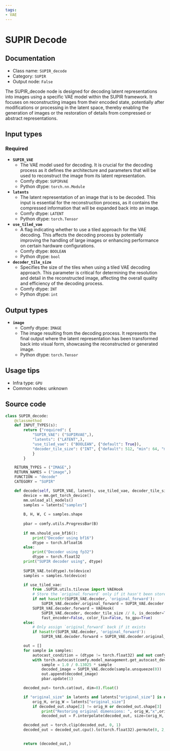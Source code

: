 ```yaml
---
tags:
- VAE
---
```


# SUPIR Decode
## Documentation
- Class name: `SUPIR_decode`
- Category: `SUPIR`
- Output node: `False`

The SUPIR_decode node is designed for decoding latent representations into images using a specific VAE model within the SUPIR framework. It focuses on reconstructing images from their encoded state, potentially after modifications or processing in the latent space, thereby enabling the generation of images or the restoration of details from compressed or abstract representations.
## Input types
### Required
- **`SUPIR_VAE`**
    - The VAE model used for decoding. It is crucial for the decoding process as it defines the architecture and parameters that will be used to reconstruct the image from its latent representation.
    - Comfy dtype: `SUPIRVAE`
    - Python dtype: `torch.nn.Module`
- **`latents`**
    - The latent representation of an image that is to be decoded. This input is essential for the reconstruction process, as it contains the compressed information that will be expanded back into an image.
    - Comfy dtype: `LATENT`
    - Python dtype: `torch.Tensor`
- **`use_tiled_vae`**
    - A flag indicating whether to use a tiled approach for the VAE decoding. This affects the decoding process by potentially improving the handling of large images or enhancing performance on certain hardware configurations.
    - Comfy dtype: `BOOLEAN`
    - Python dtype: `bool`
- **`decoder_tile_size`**
    - Specifies the size of the tiles when using a tiled VAE decoding approach. This parameter is critical for determining the resolution and detail in the reconstructed image, affecting the overall quality and efficiency of the decoding process.
    - Comfy dtype: `INT`
    - Python dtype: `int`
## Output types
- **`image`**
    - Comfy dtype: `IMAGE`
    - The image resulting from the decoding process. It represents the final output where the latent representation has been transformed back into visual form, showcasing the reconstructed or generated image.
    - Python dtype: `torch.Tensor`
## Usage tips
- Infra type: `GPU`
- Common nodes: unknown


## Source code
```python
class SUPIR_decode:
    @classmethod
    def INPUT_TYPES(s):
        return {"required": {
            "SUPIR_VAE": ("SUPIRVAE",),
            "latents": ("LATENT",),
            "use_tiled_vae": ("BOOLEAN", {"default": True}),
            "decoder_tile_size": ("INT", {"default": 512, "min": 64, "max": 8192, "step": 64}),
            }
        }

    RETURN_TYPES = ("IMAGE",)
    RETURN_NAMES = ("image",)
    FUNCTION = "decode"
    CATEGORY = "SUPIR"

    def decode(self, SUPIR_VAE, latents, use_tiled_vae, decoder_tile_size):
        device = mm.get_torch_device()
        mm.unload_all_models()
        samples = latents["samples"]
        
        B, H, W, C = samples.shape
                
        pbar = comfy.utils.ProgressBar(B)
       
        if mm.should_use_bf16():
            print("Decoder using bf16")
            dtype = torch.bfloat16
        else:
            print("Decoder using fp32")
            dtype = torch.float32
        print("SUPIR decoder using", dtype)
           
        SUPIR_VAE.to(dtype).to(device)
        samples = samples.to(device)

        if use_tiled_vae:
            from .SUPIR.utils.tilevae import VAEHook
            # Store the `original_forward` only if it hasn't been stored already
            if not hasattr(SUPIR_VAE.decoder, 'original_forward'):
                SUPIR_VAE.decoder.original_forward = SUPIR_VAE.decoder.forward
            SUPIR_VAE.decoder.forward = VAEHook(
                SUPIR_VAE.decoder, decoder_tile_size // 8, is_decoder=True, fast_decoder=False,
                fast_encoder=False, color_fix=False, to_gpu=True)
        else:
            # Only assign `original_forward` back if it exists
            if hasattr(SUPIR_VAE.decoder, 'original_forward'):
                SUPIR_VAE.decoder.forward = SUPIR_VAE.decoder.original_forward

        out = []
        for sample in samples:
            autocast_condition = (dtype != torch.float32) and not comfy.model_management.is_device_mps(device)
            with torch.autocast(comfy.model_management.get_autocast_device(device), dtype=dtype) if autocast_condition else nullcontext():
                sample = 1.0 / 0.13025 * sample
                decoded_image = SUPIR_VAE.decode(sample.unsqueeze(0))
                out.append(decoded_image)
                pbar.update(1)

        decoded_out= torch.cat(out, dim=0).float()

        if "original_size" in latents and latents["original_size"] is not None:
            orig_H, orig_W = latents["original_size"]
            if decoded_out.shape[2] != orig_H or decoded_out.shape[3] != orig_W:
                print("Restoring original dimensions: ", orig_W,"x",orig_H)
                decoded_out = F.interpolate(decoded_out, size=(orig_H, orig_W), mode="bicubic")

        decoded_out = torch.clip(decoded_out, 0, 1)
        decoded_out = decoded_out.cpu().to(torch.float32).permute(0, 2, 3, 1)
        

        return (decoded_out,)

```
